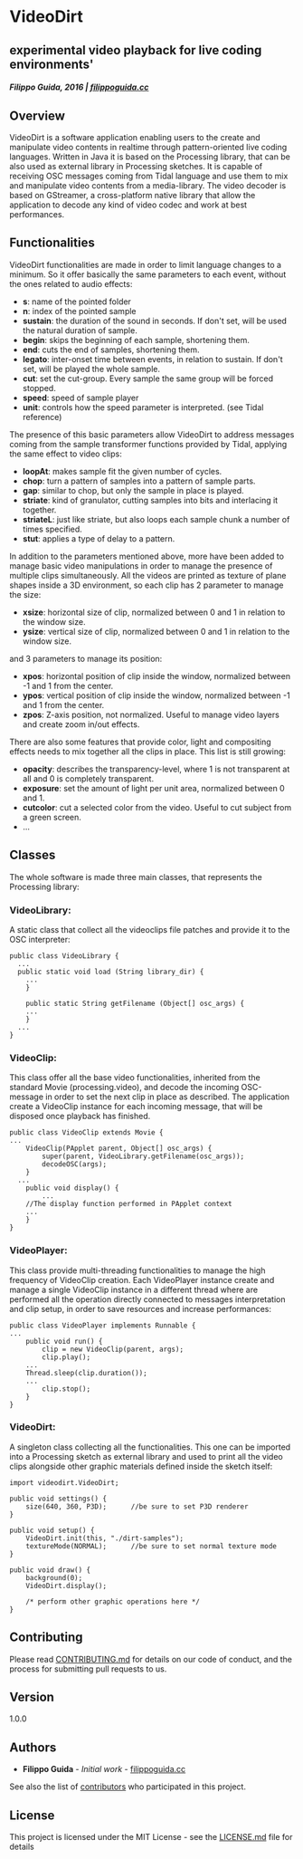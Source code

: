 # VideoDirt
## experimental video playback for live coding environments'
##### Filippo Guida, 2016 | [filippoguida.cc](filippoguida.cc)

## Overview

VideoDirt is a software application enabling users to the create and manipulate video contents in realtime through pattern-oriented live coding languages. Written in Java it is based on the Processing library, that can be also used as external library in Processing sketches. It is capable of receiving OSC messages coming from Tidal language and use them to mix and manipulate video contents from a media-library. The video decoder is based on GStreamer, a cross-platform native library that allow the application to decode any kind of video codec and work at best performances.

## Functionalities

VideoDirt functionalities are made in order to limit language changes to a minimum. So it offer basically the
same parameters to each event, without the ones related to audio effects:

- **s**:        name of the pointed folder
- **n**:        index of the pointed sample
- **sustain**:  the duration of the sound in seconds. If don't set, will be used the natural duration of sample.
- **begin**:    skips the beginning of each sample, shortening them.
- **end**:      cuts the end of samples, shortening them.
- **legato**:   inter-onset time between events, in relation to sustain. If don't set, will be played the whole sample.
- **cut**:      set the cut-group. Every sample the same group will be forced stopped.
- **speed**:    speed of sample player
- **unit**:     controls how the speed parameter is interpreted. (see Tidal reference)

The presence of this basic parameters allow VideoDirt to address messages coming from the sample transformer functions
provided by Tidal, applying the same effect to video clips:

- **loopAt**:   makes sample fit the given number of cycles.
- **chop**:     turn a pattern of samples into a pattern of sample parts.
- **gap**:      similar to chop, but only the sample in place is played.
- **striate**:  kind of granulator, cutting samples into bits and interlacing it together.
- **striateL**: just like striate, but also loops each sample chunk a number of times specified.
- **stut**:     applies a type of delay to a pattern.

In addition to the parameters mentioned above, more have been added to manage basic video manipulations in order to
manage the presence of multiple clips simultaneously. All the videos are printed as texture of plane shapes inside a
3D environment, so each clip has 2 parameter to manage the size:

- **xsize**:    horizontal size of clip, normalized between 0 and 1 in relation to the window size.
- **ysize**:    vertical size of clip, normalized between 0 and 1 in relation to the window size.

and 3 parameters to manage its position:

- **xpos**:     horizontal position of clip inside the window, normalized between -1 and 1 from the center.
- **ypos**:     vertical position of clip inside the window, normalized between -1 and 1 from the center.
- **zpos**:     Z-axis position, not normalized. Useful to manage video layers and create zoom in/out effects.

There are also some features that provide color, light and compositing effects needs to mix together all
the clips in place. This list is still growing:

- **opacity**:   describes the transparency-level, where 1 is not transparent at all and 0 is completely transparent.
- **exposure**:  set the amount of light per unit area, normalized between 0 and 1.
- **cutcolor**:  cut a selected color from the video. Useful to cut subject from a green screen.
- ...

## Classes

The whole software is made three main classes, that represents the Processing library:

### VideoLibrary:
A static class that collect all the videoclips file patches and provide it to the OSC interpreter:

~~~~ {.java}
public class VideoLibrary {
  ...
  public static void load (String library_dir) {
    ...
	}

	public static String getFilename (Object[] osc_args) {
    ...
	}
  ...
}
~~~~ 

### VideoClip:
This class offer all the base video functionalities, inherited from the standard Movie (processing.video),
and decode the incoming OSC-message in order to set the next clip in place as described.
The application create a VideoClip instance for each incoming message, that will be disposed once playback has finished.

~~~~ {.java}
public class VideoClip extends Movie {
...
	VideoClip(PApplet parent, Object[] osc_args) {
		super(parent, VideoLibrary.getFilename(osc_args));
		decodeOSC(args);
	}
  ...
	public void display() {
		...
    //The display function performed in PApplet context
    ...
	}
}
~~~~

### VideoPlayer:
This class provide multi-threading functionalities to manage the high frequency of VideoClip creation.
Each VideoPlayer instance create and manage a single VideoClip instance in a different thread where are performed all
the operation directly connected to messages interpretation and clip setup, in order to save resources and increase performances:

~~~~ {.java}
public class VideoPlayer implements Runnable {
...
	public void run() {
		clip = new VideoClip(parent, args);
		clip.play();
    ...
    Thread.sleep(clip.duration());
    ...
		clip.stop();
	}
}
~~~~

### VideoDirt:
A singleton class collecting all the functionalities. This one can be imported into a Processing sketch as external library
and used to print all the video clips alongside other graphic materials defined inside the sketch itself:

~~~~ {.java}
import videodirt.VideoDirt;

public void settings() {
	size(640, 360, P3D);      //be sure to set P3D renderer
}

public void setup() {
	VideoDirt.init(this, "./dirt-samples");
	textureMode(NORMAL);      //be sure to set normal texture mode
}

public void draw() {
	background(0);
	VideoDirt.display();
    	
	/* perform other graphic operations here */
}
~~~~

## Contributing

Please read [CONTRIBUTING.md](CONTRIBUTING.md) for details on our code of conduct, and the process for submitting pull requests to us.

## Version

1.0.0

## Authors

* **Filippo Guida** - *Initial work* - [filippoguida.cc](filippoguida.cc)

See also the list of [contributors](https://github.com/filippoguida/VideoDirt/contributors) who participated in this project.

## License

This project is licensed under the MIT License - see the [LICENSE.md](LICENSE.md) file for details
